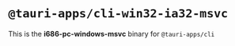 # `@tauri-apps/cli-win32-ia32-msvc`

This is the **i686-pc-windows-msvc** binary for `@tauri-apps/cli`

